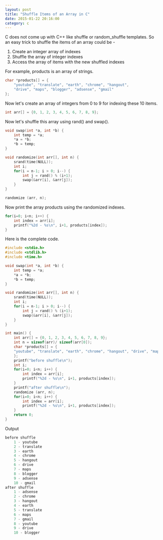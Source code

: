 ```yaml
---
layout: post
title: "Shuffle Items of an Array in C"
date: 2015-01-22 20:16:00
category: c
---
```

C does not come up with C++ like shuffle or random_shuffle templates. So an easy trick to shuffle the items of an array could be -

  1. Create an integer array of indexes
  2. Shuffle the array of integer indexes
  3. Access the array of items with the new shuffled indexes

For example, products is an array of strings.

```cpp
char *products[] = {
    "youtube", "translate", "earth", "chrome", "hangout",
    "drive", "maps", "blogger", "adsense", "gmail"
};
```

Now let's create an array of integers from 0 to 9 for indexing these 10 items.

```cpp
int arr[] = {0, 1, 2, 3, 4, 5, 6, 7, 8, 9};
```

Now let's shuffle this array using rand() and swap().

```cpp
void swap(int *a, int *b) {
    int temp = *a;
    *a = *b;
    *b = temp;
}

void randomize(int arr[], int n) {
    srand(time(NULL));
    int i;
    for(i = n-1; i > 0; i--) {
        int j = rand() % (i+1);
        swap(&arr[i], &arr[j]);
    }
}

randomize (arr, n);
```

Now print the array products using the randomized indexes.

```cpp
for(i=0; i<n; i++) {
    int index = arr[i];
    printf("%2d - %s\n", i+1, products[index]);
}
```

Here is the complete code.

```cpp
#include <stdio.h>
#include <stdlib.h>
#include <time.h>

void swap(int *a, int *b) {
    int temp = *a;
    *a = *b;
    *b = temp;
}

void randomize(int arr[], int n) {
    srand(time(NULL));
    int i;
    for(i = n-1; i > 0; i--) {
        int j = rand() % (i+1);
        swap(&arr[i], &arr[j]);
    }
}

int main() {
    int arr[] = {0, 1, 2, 3, 4, 5, 6, 7, 8, 9};
    int n = sizeof(arr)/ sizeof(arr[0]);
    char *products[] = {
    "youtube", "translate", "earth", "chrome", "hangout", "drive", "maps", "blogger", "adsense", "gmail"
    };
    printf("before shuffle\n");
    int i;
    for(i=0; i<n; i++) {
        int index = arr[i];
        printf("%2d - %s\n", i+1, products[index]);
    }
    printf("after shuffle\n");
    randomize (arr, n);
    for(i=0; i<n; i++) {
        int index = arr[i];
        printf("%2d - %s\n", i+1, products[index]);
    }
    return 0;
}
```

Output

```cpp
before shuffle
    1 - youtube
    2 - translate
    3 - earth
    4 - chrome
    5 - hangout
    6 - drive
    7 - maps
    8 - blogger
    9 - adsense
    10 - gmail
after shuffle
    1 - adsense
    2 - chrome
    3 - hangout
    4 - earth
    5 - translate
    6 - maps
    7 - gmail
    8 - youtube
    9 - drive
    10 - blogger
```
